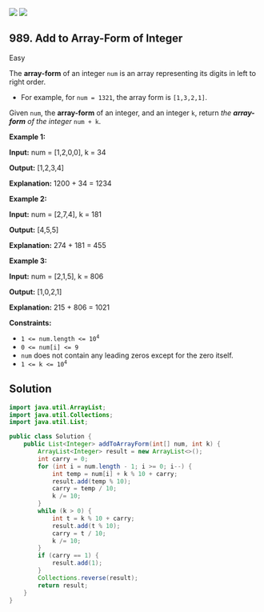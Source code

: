 [![](https://img.shields.io/github/stars/javadev/LeetCode-in-Java?label=Stars&style=flat-square)](https://github.com/javadev/LeetCode-in-Java)
[![](https://img.shields.io/github/forks/javadev/LeetCode-in-Java?label=Fork%20me%20on%20GitHub%20&style=flat-square)](https://github.com/javadev/LeetCode-in-Java/fork)

## 989\. Add to Array-Form of Integer

Easy

The **array-form** of an integer `num` is an array representing its digits in left to right order.

*   For example, for `num = 1321`, the array form is `[1,3,2,1]`.

Given `num`, the **array-form** of an integer, and an integer `k`, return _the **array-form** of the integer_ `num + k`.

**Example 1:**

**Input:** num = [1,2,0,0], k = 34

**Output:** [1,2,3,4]

**Explanation:** 1200 + 34 = 1234

**Example 2:**

**Input:** num = [2,7,4], k = 181

**Output:** [4,5,5]

**Explanation:** 274 + 181 = 455

**Example 3:**

**Input:** num = [2,1,5], k = 806

**Output:** [1,0,2,1]

**Explanation:** 215 + 806 = 1021

**Constraints:**

*   <code>1 <= num.length <= 10<sup>4</sup></code>
*   `0 <= num[i] <= 9`
*   `num` does not contain any leading zeros except for the zero itself.
*   <code>1 <= k <= 10<sup>4</sup></code>

## Solution

```java
import java.util.ArrayList;
import java.util.Collections;
import java.util.List;

public class Solution {
    public List<Integer> addToArrayForm(int[] num, int k) {
        ArrayList<Integer> result = new ArrayList<>();
        int carry = 0;
        for (int i = num.length - 1; i >= 0; i--) {
            int temp = num[i] + k % 10 + carry;
            result.add(temp % 10);
            carry = temp / 10;
            k /= 10;
        }
        while (k > 0) {
            int t = k % 10 + carry;
            result.add(t % 10);
            carry = t / 10;
            k /= 10;
        }
        if (carry == 1) {
            result.add(1);
        }
        Collections.reverse(result);
        return result;
    }
}
```